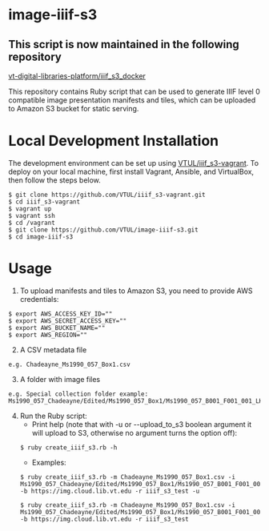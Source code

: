 # image-iiif-s3
## This script is now maintained in the following repository
[vt-digital-libraries-platform/iiif_s3_docker](https://github.com/vt-digital-libraries-platform/iiif_s3_docker)

This repository contains Ruby script that can be used to generate IIIF level 0 compatible image presentation manifests and tiles, which can be uploaded to Amazon S3 bucket for static serving.

# Local Development Installation
The development environment can be set up using [VTUL/iiif_s3-vagrant](https://github.com/VTUL/iiif_s3-vagrant). To deploy on your local machine, first install Vagrant, Ansible, and VirtualBox, then follow the steps below.
```
$ git clone https://github.com/VTUL/iiif_s3-vagrant.git
$ cd iiif_s3-vagrant
$ vagrant up
$ vagrant ssh
$ cd /vagrant
$ git clone https://github.com/VTUL/image-iiif-s3.git
$ cd image-iiif-s3
```
# Usage
1. To upload manifests and tiles to Amazon S3, you need to provide AWS credentials:
```
$ export AWS_ACCESS_KEY_ID=""
$ export AWS_SECRET_ACCESS_KEY=""
$ export AWS_BUCKET_NAME=""
$ export AWS_REGION=""
```
2. A CSV metadata file
```
e.g. Chadeayne_Ms1990_057_Box1.csv
```
3. A folder with image files 
```
e.g. Special collection folder example: Ms1990_057_Chadeayne/Edited/Ms1990_057_Box1/Ms1990_057_B001_F001_001_LHJClips_Ms/Access/
```
4. Run the Ruby script:
    * Print help (note that with -u or --upload_to_s3 boolean argument it will upload to S3, otherwise no argument turns the option off):
    ```
    $ ruby create_iiif_s3.rb -h
    ```
    * Examples:
    ```
    $ ruby create_iiif_s3.rb -m Chadeayne_Ms1990_057_Box1.csv -i Ms1990_057_Chadeayne/Edited/Ms1990_057_Box1/Ms1990_057_B001_F001_001_LHJClips_Ms/Access/ -b https://img.cloud.lib.vt.edu -r iiif_s3_test -u
    ```
    ```
    $ ruby create_iiif_s3.rb -m Chadeayne_Ms1990_057_Box1.csv -i Ms1990_057_Chadeayne/Edited/Ms1990_057_Box1/Ms1990_057_B001_F001_001_LHJClips_Ms/Access/ -b https://img.cloud.lib.vt.edu -r iiif_s3_test
    ```
